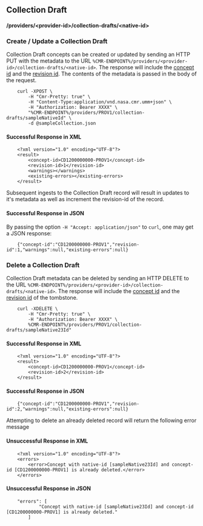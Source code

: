 ## <a name="collection-draft"></a> Collection Draft

#### <a name="provider-info-collection-draft"></a> /providers/&lt;provider-id&gt;/collection-drafts/&lt;native-id&gt;

### <a name="create-update-collection-draft"></a> Create / Update a Collection Draft

Collection Draft concepts can be created or updated by sending an HTTP PUT with the metadata to the URL `%CMR-ENDPOINT%/providers/<provider-id>/collection-drafts/<native-id>`. The response will include the [concept id](#concept-id) and the [revision id](#revision-id). The contents of the metadata is passed in the body of the request.

```
    curl -XPOST \
        -H "Cmr-Pretty: true" \
        -H "Content-Type:application/vnd.nasa.cmr.umm+json" \
        -H "Authorization: Bearer XXXX" \
        "%CMR-ENDPOINT%/providers/PROV1/collection-drafts/sampleNativeId" \
        -d @sampleCollection.json
```

#### Successful Response in XML

```
    <?xml version="1.0" encoding="UTF-8"?>
    <result>
        <concept-id>CD1200000000-PROV1</concept-id>
        <revision-id>1</revision-id>
        <warnings></warnings>
        <existing-errors></existing-errors>
    </result>
```
Subsequent ingests to the Collection Draft record will result in updates to it's metadata as well as increment the revision-id of the record.

#### Successful Response in JSON

By passing the option `-H "Accept: application/json"` to `curl`, one may
get a JSON response:

```
    {"concept-id":"CD1200000000-PROV1","revision-id":1,"warnings":null,"existing-errors":null}
```

### <a name="delete-collection-draft"></a> Delete a Collection Draft

Collection Draft metadata can be deleted by sending an HTTP DELETE to the URL `%CMR-ENDPOINT%/providers/<provider-id>/collection-drafts/<native-id>`. The response will include the [concept id](#concept-id) and the [revision id](#revision-id) of the tombstone.

```
    curl -XDELETE \
        -H "Cmr-Pretty: true" \
        -H "Authorization: Bearer XXXX" \
        %CMR-ENDPOINT%/providers/PROV1/collection-drafts/sampleNative23Id"
```

#### Successful Response in XML

```
    <?xml version="1.0" encoding="UTF-8"?>
    <result>
        <concept-id>CD1200000000-PROV1</concept-id>
        <revision-id>2</revision-id>
    </result>
```

#### Successful Response in JSON

```
    {"concept-id":"CD1200000000-PROV1","revision-id":2,"warnings":null,"existing-errors":null}
```

Attempting to delete an already deleted record will return
the following error message

#### Unsuccessful Response in XML

```
    <?xml version="1.0" encoding="UTF-8"?>
    <errors>
        <error>Concept with native-id [sampleNative23Id] and concept-id [CD1200000000-PROV1] is already deleted.</error>
    </errors>
```

#### Unsuccessful Response in JSON

```
    "errors": [
            "Concept with native-id [sampleNative23Id] and concept-id [CD1200000000-PROV1] is already deleted."
        ]
```
